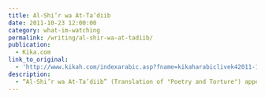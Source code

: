 ```yaml
---
title: Al-Shi’r wa At-Ta’diib
date: 2011-10-23 12:00:00
category: what-im-watching
permalink: /writing/al-shir-wa-at-tadiib/
publication:
  - Kika.com
link_to_original:
  - 'http://www.kikah.com/indexarabic.asp?fname=kikaharabiclivek42011-10-1750.txt&storytitle='
description:
  - “Al-Shi’r wa At-Ta’diib” (Translation of "Poetry and Torture") appeared on Kika.com, translated by Omar Abu Al-Qassim Al-Kikli, on October 23, 2011.
---
```

